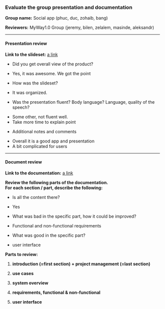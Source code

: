 ### Evaluate the group presentation and documentation

**Group name:** Social app (phuc, duc, zohaib, bang)

**Reviewers:** MyWay1.0 Group (jeremy, bilen, zelalem, masinde, aleksandr)

---
#### Presentation review

**Link to the slideset:** [a link](http://users.metropolia.fi/~jeremyk/SoftEng/softwarePresent.pptx)
* Did you get overall view of the product?
- Yes, it was awesome. We got the point

* How was the slideset?
- It was organized. 

* Was the presentation fluent? Body language? Language, quality of the speech?
- Some other, not fluent well. 
- Take more time to explain point


* Additional notes and comments
- Overall it is a good app and presentation
- A bit complicated for users

---
#### Document review

**Link to the documentation:** [a link](https://github.com/kiugfractal/SEProject/blob/master/Project.md)

**Review the following parts of the documentation.**<BR/>
**For each section / part, describe the following:**
* Is all the content there?
- Yes 

* What was bad in the specific part, how it could be improved?
- Functional and non-functional requirements

* What was good in the specific part?
- user interface

**Parts to review:**

1. **introduction (=first section) + project management (=last section)**


2. **use cases**


3. **system overview**


4. **requirements, functional & non-functional**


5. **user interface**

